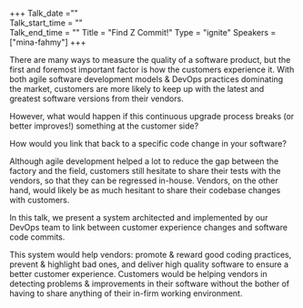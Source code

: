 +++ 
Talk_date =""  
Talk_start_time = ""  
Talk_end_time = "" 
Title = "Find Z Commit!" 
Type = "ignite" 
Speakers = ["mina-fahmy"] 
+++

There are many ways to measure the quality of a software product, but the first and foremost important factor is how the customers experience it. With both agile software development models & DevOps practices dominating the market, customers are more likely to keep up with the latest and greatest software versions from their vendors.

However, what would happen if this continuous upgrade process breaks (or better improves!) something at the customer side? 

How would you link that back to a specific code change in your software?

Although agile development helped a lot to reduce the gap between the factory and the field, customers still hesitate to share their tests with the vendors, so that they can be regressed in-house. Vendors, on the other hand, would likely be as much hesitant to share their codebase changes with customers.

In this talk, we present a system architected and implemented by our DevOps team to link between customer experience changes and software code commits.

This system would help vendors: promote & reward good coding practices, prevent & highlight bad ones, and deliver high quality software to ensure a better customer experience. Customers would be helping vendors in detecting problems & improvements in their software without the bother of having to share anything of their in-firm working environment.